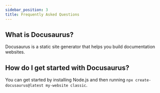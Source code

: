 ```yaml
---
sidebar_position: 3
title: Frequently Asked Questions
---
```

## What is Docusaurus?
Docusaurus is a static site generator that helps you build documentation websites.

## How do I get started with Docusaurus?
You can get started by installing Node.js and then running `npx create-docusaurus@latest my-website classic`.